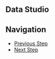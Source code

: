 ## Data Studio

## Navigation

- [Previous Step](./03-dataprep.md)
- [Next Step](./05-cloud-functions.md)